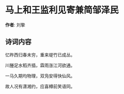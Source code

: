 # 马上和王监利见寄兼简邹泽民

**作者**: 刘摰

## 诗词内容

忆昨西归春未穷，重来堤竹已成丛。

川塍足水稻齐插，霖雨涨江河欲通。

一马久期均物理，双凫安得快仙风。

故人况有潇湘约，应喜樽前笑语同。

